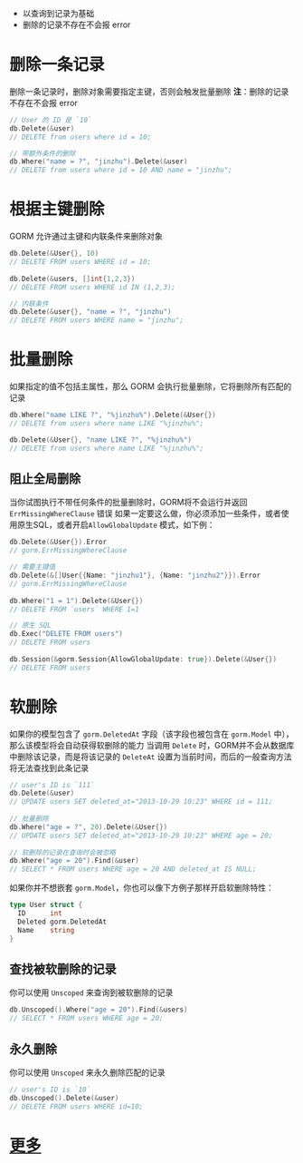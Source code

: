 + 以查询到记录为基础
+ 删除的记录不存在不会报 error

# 删除一条记录
删除一条记录时，删除对象需要指定主键，否则会触发批量删除
**注**：删除的记录不存在不会报 error 
```go
// User 的 ID 是 `10`
db.Delete(&user)
// DELETE from users where id = 10;

// 带额外条件的删除
db.Where("name = ?", "jinzhu").Delete(&user)
// DELETE from users where id = 10 AND name = "jinzhu";
```

# 根据主键删除
GORM 允许通过主键和内联条件来删除对象
```go
db.Delete(&User{}, 10)  
// DELETE FROM users WHERE id = 10;
  
db.Delete(&users, []int{1,2,3})  
// DELETE FROM users WHERE id IN (1,2,3);

// 内联条件
db.Delete(&user{}, "name = ?", "jinzhu")  
// DELETE FROM users WHERE name = "jinzhu";
```

# 批量删除
如果指定的值不包括主属性，那么 GORM 会执行批量删除，它将删除所有匹配的记录
```go
db.Where("name LIKE ?", "%jinzhu%").Delete(&User{})  
// DELETE from users where name LIKE "%jinzhu%";  

db.Delete(&User{}, "name LIKE ?", "%jinzhu%")
// DELETE from users where name LIKE "%jinzhu%";
```

## 阻止全局删除
当你试图执行不带任何条件的批量删除时，GORM将不会运行并返回`ErrMissingWhereClause` 错误
如果一定要这么做，你必须添加一些条件，或者使用原生SQL，或者开启`AllowGlobalUpdate` 模式，如下例：
```go
db.Delete(&User{}).Error
// gorm.ErrMissingWhereClause

// 需要主键值
db.Delete(&[]User{{Name: "jinzhu1"}, {Name: "jinzhu2"}}).Error 
// gorm.ErrMissingWhereClause  
  
db.Where("1 = 1").Delete(&User{})  
// DELETE FROM `users` WHERE 1=1  

// 原生 SQL
db.Exec("DELETE FROM users")  
// DELETE FROM users  
  
db.Session(&gorm.Session{AllowGlobalUpdate: true}).Delete(&User{})  
// DELETE FROM users
```

# 软删除
如果你的模型包含了 `gorm.DeletedAt` 字段（该字段也被包含在 `gorm.Model` 中），那么该模型将会自动获得软删除的能力
当调用 `Delete` 时，GORM并不会从数据库中删除该记录，而是将该记录的 `DeleteAt` 设置为当前时间，而后的一般查询方法将无法查找到此条记录
```go
// user's ID is `111`  
db.Delete(&user)  
// UPDATE users SET deleted_at="2013-10-29 10:23" WHERE id = 111;  
  
// 批量删除
db.Where("age = ?", 20).Delete(&User{})  
// UPDATE users SET deleted_at="2013-10-29 10:23" WHERE age = 20;  
  
// 软删除的记录在查询时会被忽略  
db.Where("age = 20").Find(&user)  
// SELECT * FROM users WHERE age = 20 AND deleted_at IS NULL;
```
如果你并不想嵌套 `gorm.Model`，你也可以像下方例子那样开启软删除特性：
```go
type User struct {  
  ID      int  
  Deleted gorm.DeletedAt  
  Name    string  
}
```

## 查找被软删除的记录
你可以使用 `Unscoped` 来查询到被软删除的记录
```go
db.Unscoped().Where("age = 20").Find(&users)
// SELECT * FROM users WHERE age = 20;
```

## 永久删除
你可以使用 `Unscoped` 来永久删除匹配的记录
```go
// user's ID is `10`
db.Unscoped().Delete(&user)  
// DELETE FROM users WHERE id=10;
```

# [更多](https://gorm.io/zh_CN/docs/delete.html)
